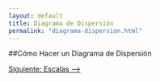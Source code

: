 ```yaml
---
layout: default
title: Diagrama de Dispersión
permalink: "diagrama-dispersion.html"
---
```

##Cómo Hacer un Diagrama de Dispersión

[Siguiente: Escalas -->]({{site.url}}/escalas.html)